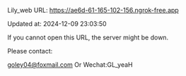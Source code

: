 Lily_web URL: https://ae6d-61-165-102-156.ngrok-free.app

Updated at: 2024-12-09 23:03:50

If you cannot open this URL, the server might be down.

Please contact: 

goley04@foxmail.com Or Wechat:GL_yeaH
